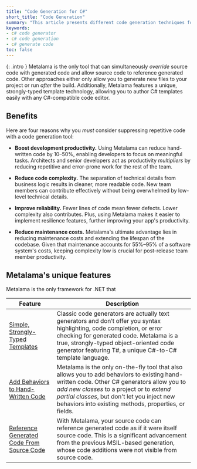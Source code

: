 ```yaml
---
title: "Code Generation for C#"
short_title: "Code Generation"
summary: "This article presents different code generation techniques for C# and compares them to Metalama."
keywords:
- c# code generator
- c# code generation
- c# generate code
toc: false
---
```


{: .intro }
Metalama is the only tool that can simultaneously _override_ source code with generated code and allow source code to
reference generated code. Other approaches either only allow you to generate new files to your project or run _after_
the build. Additionally, Metalama features a unique, strongly-typed template technology, allowing you to author C#
templates easily with any C#-compatible code editor.

## Benefits

Here are four reasons why you _must_ consider suppressing repetitive code with a code generation tool:

* **Boost development productivity.** Using Metalama can reduce hand-written code by 10–50%, enabling developers to
  focus on meaningful tasks. Architects and senior developers act as productivity _multipliers_ by reducing repetitive
  and error-prone work for the rest of the team.

* **Reduce code complexity.** The separation of technical details from business logic results in cleaner, more readable
  code. New team members can contribute effectively without being overwhelmed by low-level technical details.

* **Improve reliability.** Fewer lines of code mean fewer defects. Lower complexity also contributes. Plus, using
  Metalama makes it easier to implement resilience features, further improving your app's productivity.

* **Reduce maintenance costs.** Metalama's ultimate advantage lies in reducing maintenance costs and extending the
  lifespan of the codebase. Given that maintenance accounts for 55%–95% of a software system's costs, keeping complexity
  low is crucial for post-release team member productivity.

## Metalama's unique features

Metalama is the only framework for .NET that

| Feature | Description |
|----------|----------|
| [Simple, Strongly-Typed Templates](templates) | Classic code generators are actually text generators and don’t offer you syntax highlighting, code completion, or error checking for generated code. Metalama is a true, strongly-typed object-oriented code generator featuring T#, a unique C#-to-C# template language. |
| [Add Behaviors to Hand-Written Code](override) | Metalama is the only on-the-fly tool that also allows you to add behaviors to existing hand-written code. Other C# generators  allow you to _add new classes_ to a project or to _extend partial classes_, but don't let you inject new behaviors into existing methods, properties, or fields. |
| [Reference Generated Code From Source Code](reference-from-source-code) | With Metalama, your source code can reference generated code as if it were itself source code. This is a significant advancement from the previous MSIL-based generation, whose code additions were not visible from source code. |


